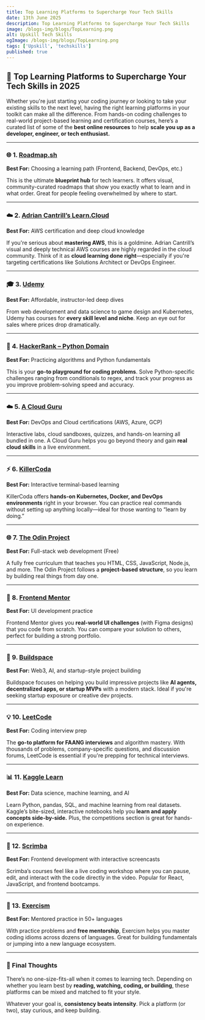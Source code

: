 ```yaml
---
title: Top Learning Platforms to Supercharge Your Tech Skills
date: 13th June 2025
description: Top Learning Platforms to Supercharge Your Tech Skills
image: /blogs-img/blogs/TopLearning.png
alt: Upskill Tech Skills
ogImage: /blogs-img/blogs/TopLearning.png
tags: ['Upskill', 'techskills']
published: true
---
```


## 🚀 Top Learning Platforms to Supercharge Your Tech Skills in 2025

Whether you're just starting your coding journey or looking to take your existing skills to the next level, having the right learning platforms in your toolkit can make all the difference. From hands-on coding challenges to real-world project-based learning and certification courses, here’s a curated list of some of the **best online resources** to help **scale you up as a developer, engineer, or tech enthusiast.**

---

### 🌐 1. [Roadmap.sh](https://roadmap.sh/)

**Best For:** Choosing a learning path (Frontend, Backend, DevOps, etc.)

This is the ultimate **blueprint hub** for tech learners. It offers visual, community-curated roadmaps that show you exactly what to learn and in what order. Great for people feeling overwhelmed by where to start.

---

### ☁️ 2. [Adrian Cantrill’s Learn.Cloud](https://learn.cantrill.io/)

**Best For:** AWS certification and deep cloud knowledge

If you're serious about **mastering AWS**, this is a goldmine. Adrian Cantrill’s visual and deeply technical AWS courses are highly regarded in the cloud community. Think of it as **cloud learning done right**—especially if you're targeting certifications like Solutions Architect or DevOps Engineer.

---

### 🎓 3. [Udemy](https://www.udemy.com/)

**Best For:** Affordable, instructor-led deep dives

From web development and data science to game design and Kubernetes, Udemy has courses for **every skill level and niche**. Keep an eye out for sales where prices drop dramatically.

---

### 🧪 4. [HackerRank – Python Domain](https://www.hackerrank.com/domains/python)

**Best For:** Practicing algorithms and Python fundamentals

This is your **go-to playground for coding problems**. Solve Python-specific challenges ranging from conditionals to regex, and track your progress as you improve problem-solving speed and accuracy.

---

### ☁️ 5. [A Cloud Guru](https://integration.acloud.guru/)

**Best For:** DevOps and Cloud certifications (AWS, Azure, GCP)

Interactive labs, cloud sandboxes, quizzes, and hands-on learning all bundled in one. A Cloud Guru helps you go beyond theory and gain **real cloud skills** in a live environment.

---

### ⚡ 6. [KillerCoda](https://killercoda.com/)

**Best For:** Interactive terminal-based learning

KillerCoda offers **hands-on Kubernetes, Docker, and DevOps environments** right in your browser. You can practice real commands without setting up anything locally—ideal for those wanting to “learn by doing.”

---

### 🌐 7. [The Odin Project](https://www.theodinproject.com/)

**Best For:** Full-stack web development (Free)

A fully free curriculum that teaches you HTML, CSS, JavaScript, Node.js, and more. The Odin Project follows a **project-based structure**, so you learn by building real things from day one.

---

### 🎨 8. [Frontend Mentor](https://www.frontendmentor.io/)

**Best For:** UI development practice

Frontend Mentor gives you **real-world UI challenges** (with Figma designs) that you code from scratch. You can compare your solution to others, perfect for building a strong portfolio.

---

### 🧱 9. [Buildspace](https://buildspace.so/)

**Best For:** Web3, AI, and startup-style project building

Buildspace focuses on helping you build impressive projects like **AI agents, decentralized apps, or startup MVPs** with a modern stack. Ideal if you're seeking startup exposure or creative dev projects.

---

### 💡 10. [LeetCode](https://leetcode.com/)

**Best For:** Coding interview prep

The **go-to platform for FAANG interviews** and algorithm mastery. With thousands of problems, company-specific questions, and discussion forums, LeetCode is essential if you're prepping for technical interviews.

---

### 📊 11. [Kaggle Learn](https://www.kaggle.com/learn)

**Best For:** Data science, machine learning, and AI

Learn Python, pandas, SQL, and machine learning from real datasets. Kaggle’s bite-sized, interactive notebooks help you **learn and apply concepts side-by-side.** Plus, the competitions section is great for hands-on experience.

---

### 🧠 12. [Scrimba](https://scrimba.com/home)

**Best For:** Frontend development with interactive screencasts

Scrimba’s courses feel like a live coding workshop where you can pause, edit, and interact with the code directly in the video. Popular for React, JavaScript, and frontend bootcamps.

---

### 🧩 13. [Exercism](https://exercism.org/dashboard)

**Best For:** Mentored practice in 50+ languages

With practice problems and **free mentorship**, Exercism helps you master coding idioms across dozens of languages. Great for building fundamentals or jumping into a new language ecosystem.

---

### 🏁 Final Thoughts

There’s no one-size-fits-all when it comes to learning tech. Depending on whether you learn best by **reading, watching, coding, or building**, these platforms can be mixed and matched to fit your style.

Whatever your goal is, **consistency beats intensity**. Pick a platform (or two), stay curious, and keep building.
